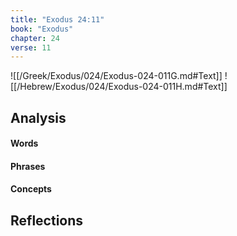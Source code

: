 ```yaml
---
title: "Exodus 24:11"
book: "Exodus"
chapter: 24
verse: 11
---
```

![[/Greek/Exodus/024/Exodus-024-011G.md#Text]]
![[/Hebrew/Exodus/024/Exodus-024-011H.md#Text]]

## Analysis

#### Words

#### Phrases

#### Concepts

## Reflections

